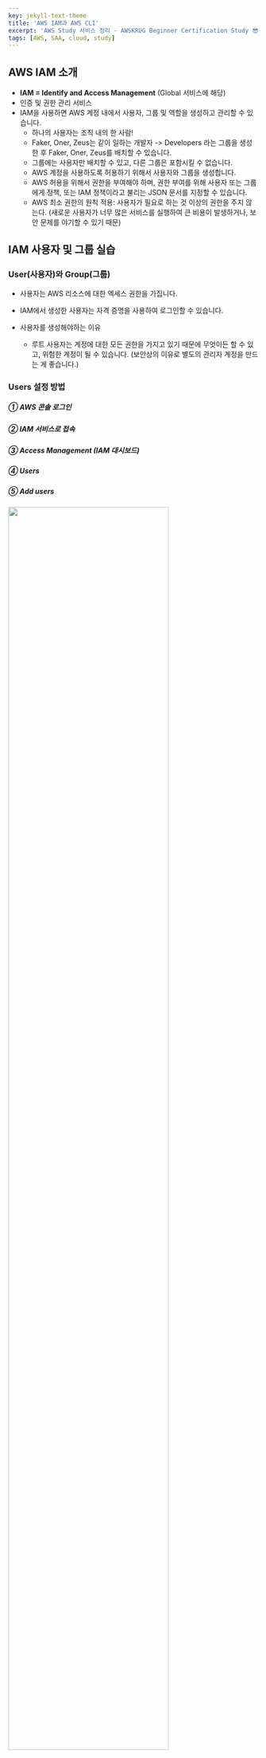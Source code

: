 ```yaml
---
key: jekyll-text-theme
title: 'AWS IAM과 AWS CLI'
excerpt: 'AWS Study 서비스 정리 - AWSKRUG Beginner Certification Study 😎'
tags: [AWS, SAA, cloud, study] 
---
```



## AWS IAM 소개

* **IAM = Identify and Access Management** (Global 서비스에 해당)
* 인증 및 권한 관리 서비스
* IAM을 사용하면 AWS 계정 내에서 사용자, 그룹 및 역할을 생성하고 관리할 수 있습니다.
  * 하나의 사용자는 조직 내의 한 사람!
  * Faker, Oner, Zeus는 같이 일하는 개발자 -> Developers 라는 그룹을 생성한 후 Faker, Oner, Zeus를 배치할 수 있습니다.
  * 그룹에는 사용자만 배치할 수 있고, 다른 그룹은 포함시킬 수 없습니다.
  * AWS 계정을 사용하도록 허용하기 위해서 사용자와 그룹을 생성합니다.
  * AWS 허용을 위해서 권한을 부여해야 하며, 권한 부여를 위해 사용자 또는 그룹에게 정책, 또는 IAM 정책이라고 불리는 JSON 문서를 지정할 수 있습니다.
  * AWS 최소 권한의 원칙 적용: 사용자가 필요로 하는 것 이상의 권한을 주지 않는다. (새로운 사용자가 너무 많은 서비스를 실행하여 큰 비용이 발생하거나, 보안 문제를 야기할 수 있기 때문)


## IAM 사용자 및 그룹 실습

###  User(사용자)와 Group(그룹)

* 사용자는 AWS 리소스에 대한 엑세스 권한을 가집니다.

* IAM에서 생성한 사용자는 자격 증명을 사용하여 로그인할 수 있습니다.

* 사용자를 생성해야하는 이유

  * 루트 사용자는 계정에 대한 모든 권한을 가지고 있기 때문에 무엇이든 할 수 있고, 위험한 계정이 될 수 있습니다. (보안상의 이유로 별도의 관리자 계정을 만드는 게 좋습니다.)

### **Users 설정 방법**

##### ① AWS 콘솔 로그인

##### ② IAM 서비스로 접속

##### ③ Access Management (IAM 대시보드)

##### ④ Users

##### ⑤ Add users

  ​	<img src="https://user-images.githubusercontent.com/113915835/228215034-c66ca5e2-0d3e-46e0-b82a-caf8ffbe7903.png" width="80%">

  ​    <img src="https://user-images.githubusercontent.com/113915835/228220781-088ba3e4-b933-40b1-9e2f-166a63bd2fe3.png" width="80%">

  * 자격 증명 방식을 선택할 때는 비밀번호 방식 자격 증명을 활성화합니다. 자동생성을 할 수도 있고, 직접 입력할 수도 있습니다.

##### ⑥ Create Group

  ​	<img src = "https://user-images.githubusercontent.com/113915835/228222067-6a7f1e7c-3e04-4e63-a36a-ff0efac4a18e.png" width="80%">

  ​    <img src = "https://user-images.githubusercontent.com/113915835/228222412-2b28b9bb-7ec7-4a7c-9f96-01883d001c74.png" width = "80%">

  * admin 그룹에 배치된 사용자는 그룹에 부여된 권한을 받을 수 있습니다.
  * 그룹의 권한은 정책을 통해 정의됩니다.
  * 모든 사용자를 그룹에 속하게 하고 관리하는 것이 좋습니다.

##### ⑦ Create User

  ​	<img src ="https://user-images.githubusercontent.com/113915835/228224726-e51f26e8-4124-4b03-a428-365cd0288732.png" width ="80%">

  > 리소스 검색, 비용 분석, 보안 강화 등 다양한 용도로 태그 사용 가능 (선택 사항)

#### ⑧ IAM으로 로그인 하기

  ​	<img src ="https://user-images.githubusercontent.com/113915835/228241855-9c6b16c6-bf4c-4b79-b7b7-d3bae16d3a32.png" width = "80%">

  * IAM 사용자로 로그인 하기 전에 **IAM 서비스로 접속 > IAM  대시보드 > 계정 별칭 > [생성]** 버튼으로 계정 별칭 생성하면 IAM 사용자 로그인 시 편리합니다.


## IAM Policies (정책)





  

  
